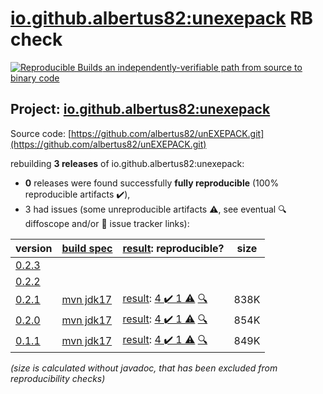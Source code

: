[io.github.albertus82:unexepack](https://central.sonatype.com/artifact/io.github.albertus82/unexepack/versions) RB check
=======

[![Reproducible Builds](https://reproducible-builds.org/images/logos/rb.svg) an independently-verifiable path from source to binary code](https://reproducible-builds.org/)

## Project: [io.github.albertus82:unexepack](https://central.sonatype.com/artifact/io.github.albertus82/unexepack/versions)

Source code: [https://github.com/albertus82/unEXEPACK.git](https://github.com/albertus82/unEXEPACK.git)

rebuilding **3 releases** of io.github.albertus82:unexepack:
- **0** releases were found successfully **fully reproducible** (100% reproducible artifacts :heavy_check_mark:),
- 3 had issues (some unreproducible artifacts :warning:, see eventual :mag: diffoscope and/or :memo: issue tracker links):

| version | [build spec](/BUILDSPEC.md) | [result](https://reproducible-builds.org/docs/jvm/): reproducible? | size |
| -- | --------- | ------ | -- |
| [0.2.3](https://search.maven.org/artifact/io.github.albertus82/unexepack/0.2.3/pom) | | | |
| [0.2.2](https://search.maven.org/artifact/io.github.albertus82/unexepack/0.2.2/pom) | | | |
| [0.2.1](https://search.maven.org/artifact/io.github.albertus82/unexepack/0.2.1/pom) | [mvn jdk17](unexepack-0.2.1.buildspec) | [result](unexepack-0.2.1.buildinfo): [4 :heavy_check_mark:  1 :warning:](unexepack-0.2.1.buildcompare) [:mag:](unexepack-0.2.1.diffoscope) | 838K |
| [0.2.0](https://search.maven.org/artifact/io.github.albertus82/unexepack/0.2.0/pom) | [mvn jdk17](unexepack-0.2.0.buildspec) | [result](unexepack-0.2.0.buildinfo): [4 :heavy_check_mark:  1 :warning:](unexepack-0.2.0.buildcompare) [:mag:](unexepack-0.2.0.diffoscope) | 854K |
| [0.1.1](https://search.maven.org/artifact/io.github.albertus82/unexepack/0.1.1/pom) | [mvn jdk17](unexepack-0.1.1.buildspec) | [result](unexepack-0.1.1.buildinfo): [4 :heavy_check_mark:  1 :warning:](unexepack-0.1.1.buildcompare) [:mag:](unexepack-0.1.1.diffoscope) | 849K |

<i>(size is calculated without javadoc, that has been excluded from reproducibility checks)</i>

